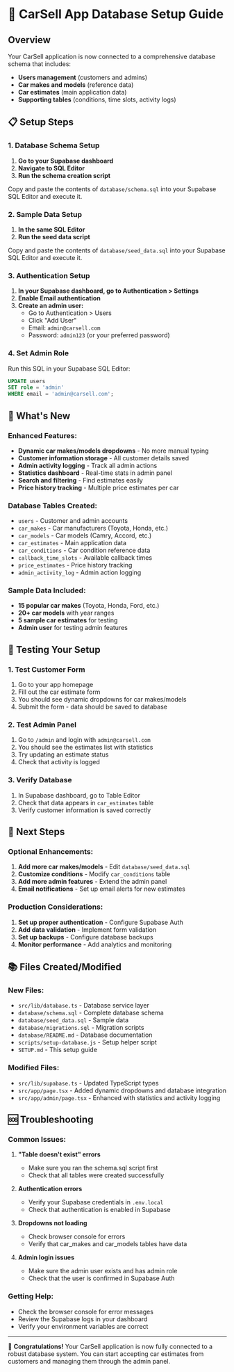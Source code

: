 # 🚗 CarSell App Database Setup Guide

## Overview
Your CarSell application is now connected to a comprehensive database schema that includes:
- **Users management** (customers and admins)
- **Car makes and models** (reference data)
- **Car estimates** (main application data)
- **Supporting tables** (conditions, time slots, activity logs)

## 📋 Setup Steps

### 1. Database Schema Setup

1. **Go to your Supabase dashboard**
2. **Navigate to SQL Editor**
3. **Run the schema creation script**

Copy and paste the contents of `database/schema.sql` into your Supabase SQL Editor and execute it.

### 2. Sample Data Setup

1. **In the same SQL Editor**
2. **Run the seed data script**

Copy and paste the contents of `database/seed_data.sql` into your Supabase SQL Editor and execute it.

### 3. Authentication Setup

1. **In your Supabase dashboard, go to Authentication > Settings**
2. **Enable Email authentication**
3. **Create an admin user:**
   - Go to Authentication > Users
   - Click "Add User"
   - Email: `admin@carsell.com`
   - Password: `admin123` (or your preferred password)

### 4. Set Admin Role

Run this SQL in your Supabase SQL Editor:

```sql
UPDATE users 
SET role = 'admin' 
WHERE email = 'admin@carsell.com';
```

## 🎉 What's New

### Enhanced Features:
- **Dynamic car makes/models dropdowns** - No more manual typing
- **Customer information storage** - All customer details saved
- **Admin activity logging** - Track all admin actions
- **Statistics dashboard** - Real-time stats in admin panel
- **Search and filtering** - Find estimates easily
- **Price history tracking** - Multiple price estimates per car

### Database Tables Created:
- `users` - Customer and admin accounts
- `car_makes` - Car manufacturers (Toyota, Honda, etc.)
- `car_models` - Car models (Camry, Accord, etc.)
- `car_estimates` - Main application data
- `car_conditions` - Car condition reference data
- `callback_time_slots` - Available callback times
- `price_estimates` - Price history tracking
- `admin_activity_log` - Admin action logging

### Sample Data Included:
- **15 popular car makes** (Toyota, Honda, Ford, etc.)
- **20+ car models** with year ranges
- **5 sample car estimates** for testing
- **Admin user** for testing admin features

## 🔧 Testing Your Setup

### 1. Test Customer Form
1. Go to your app homepage
2. Fill out the car estimate form
3. You should see dynamic dropdowns for car makes/models
4. Submit the form - data should be saved to database

### 2. Test Admin Panel
1. Go to `/admin` and login with `admin@carsell.com`
2. You should see the estimates list with statistics
3. Try updating an estimate status
4. Check that activity is logged

### 3. Verify Database
1. In Supabase dashboard, go to Table Editor
2. Check that data appears in `car_estimates` table
3. Verify customer information is saved correctly

## 🚀 Next Steps

### Optional Enhancements:
1. **Add more car makes/models** - Edit `database/seed_data.sql`
2. **Customize conditions** - Modify `car_conditions` table
3. **Add more admin features** - Extend the admin panel
4. **Email notifications** - Set up email alerts for new estimates

### Production Considerations:
1. **Set up proper authentication** - Configure Supabase Auth
2. **Add data validation** - Implement form validation
3. **Set up backups** - Configure database backups
4. **Monitor performance** - Add analytics and monitoring

## 📚 Files Created/Modified

### New Files:
- `src/lib/database.ts` - Database service layer
- `database/schema.sql` - Complete database schema
- `database/seed_data.sql` - Sample data
- `database/migrations.sql` - Migration scripts
- `database/README.md` - Database documentation
- `scripts/setup-database.js` - Setup helper script
- `SETUP.md` - This setup guide

### Modified Files:
- `src/lib/supabase.ts` - Updated TypeScript types
- `src/app/page.tsx` - Added dynamic dropdowns and database integration
- `src/app/admin/page.tsx` - Enhanced with statistics and activity logging

## 🆘 Troubleshooting

### Common Issues:

1. **"Table doesn't exist" errors**
   - Make sure you ran the schema.sql script first
   - Check that all tables were created successfully

2. **Authentication errors**
   - Verify your Supabase credentials in `.env.local`
   - Check that authentication is enabled in Supabase

3. **Dropdowns not loading**
   - Check browser console for errors
   - Verify that car_makes and car_models tables have data

4. **Admin login issues**
   - Make sure the admin user exists and has admin role
   - Check that the user is confirmed in Supabase Auth

### Getting Help:
- Check the browser console for error messages
- Review the Supabase logs in your dashboard
- Verify your environment variables are correct

---

🎉 **Congratulations!** Your CarSell application is now fully connected to a robust database system. You can start accepting car estimates from customers and managing them through the admin panel.
